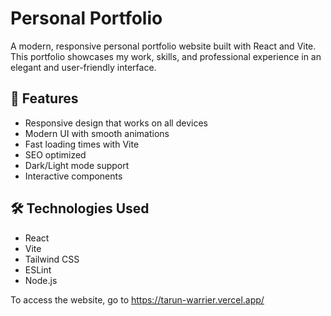 # Personal Portfolio

A modern, responsive personal portfolio website built with React and Vite. This portfolio showcases my work, skills, and professional experience in an elegant and user-friendly interface.

## 🚀 Features

- Responsive design that works on all devices
- Modern UI with smooth animations
- Fast loading times with Vite
- SEO optimized
- Dark/Light mode support
- Interactive components

## 🛠️ Technologies Used

- React
- Vite
- Tailwind CSS
- ESLint
- Node.js

To access the website, go to https://tarun-warrier.vercel.app/
